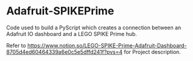 # Adafruit-SPIKEPrime
Code used to build a PyScript which creates a connection between an Adafruit IO dashboard and a LEGO SPIKE Prime hub.

Refer to https://www.notion.so/LEGO-SPIKE-Prime-Adafruit-Dashboard-8705d4ed60464339a6e0c5e5dffd241f?pvs=4 for Project description.
